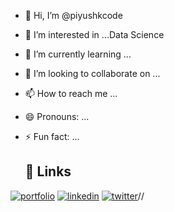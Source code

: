 - 👋 Hi, I’m @piyushkcode
- 👀 I’m interested in ...Data Science  
- 🌱 I’m currently learning ...
- 💞️ I’m looking to collaborate on ...
- 📫 How to reach me ...
- 😄 Pronouns: ...
- ⚡ Fun fact: ...

  ## 🔗 Links
[![portfolio](https://img.shields.io/badge/my_portfolio-000?style=for-the-badge&logo=ko-fi&logoColor=white)](https://www.linkedin.com/in/piyush-kinekar-883163272)
[![linkedin](https://img.shields.io/badge/linkedin-0A66C2?style=for-the-badge&logo=linkedin&logoColor=white)](https://www.linkedin.com/)
[![twitter](https://img.shields.io/badge/twitter-1DA1F2?style=for-the-badge&logo=twitter&logoColor=white)](https://twitter.com/)//

<!---
piyushkcode/piyushkcode is a ✨ special ✨ repository because its `README.md` (this file) appears on your GitHub profile.
You can click the Preview link to take a look at your changes.
--->
